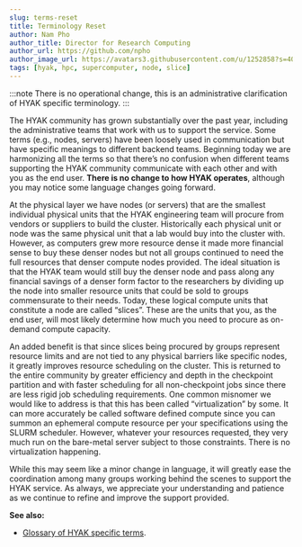 ```yaml
---
slug: terms-reset
title: Terminology Reset
author: Nam Pho
author_title: Director for Research Computing
author_url: https://github.com/npho
author_image_url: https://avatars3.githubusercontent.com/u/1252858?s=400&v=4
tags: [hyak, hpc, supercomputer, node, slice]
---
```


:::note
There is no operational change, this is an administrative clarification of HYAK specific terminology.
:::

The HYAK community has grown substantially over the past year, including the administrative teams that work with us to support the service. Some terms (e.g., nodes, servers) have been loosely used in communication but have specific meanings to different backend teams. Beginning today we are harmonizing all the terms so that there’s no confusion when different teams supporting the HYAK community communicate with each other and with you as the end user. **There is no change to how HYAK operates**, although you may notice some language changes going forward.

At the physical layer we have nodes (or servers) that are the smallest individual physical units that the HYAK engineering team will procure from vendors or suppliers to build the cluster. Historically each physical unit or node was the same physical unit that a lab would buy into the cluster with. However, as computers grew more resource dense it made more financial sense to buy these denser nodes but not all groups continued to need the full resources that denser compute nodes provided. The ideal situation is that the HYAK team would still buy the denser node and pass along any financial savings of a denser form factor to the researchers by dividing up the node into smaller resource units that could be sold to groups commensurate to their needs. Today, these logical compute units that constitute a node are called “slices”. These are the units that you, as the end user, will most likely determine how much you need to procure as on-demand compute capacity. 

An added benefit is that since slices being procured by groups represent resource limits and are not tied to any physical barriers like specific nodes, it greatly improves resource scheduling on the cluster. This is returned to the entire community by greater efficiency and depth in the checkpoint partition and with faster scheduling for all non-checkpoint jobs since there are less rigid job scheduling requirements. One common misnomer we would like to address is that this has been called “virtualization” by some. It can more accurately be called software defined compute since you can summon an ephemeral compute resource per your specifications using the SLURM scheduler. However, whatever your resources requested, they very much run on the bare-metal server subject to those constraints. There is no virtualization happening.

While this may seem like a minor change in language, it will greatly ease the coordination among many groups working behind the scenes to support the HYAK service. As always, we appreciate your understanding and patience as we continue to refine and improve the support provided.

**See also:**
* [Glossary of HYAK specific terms](/docs/glossary).
